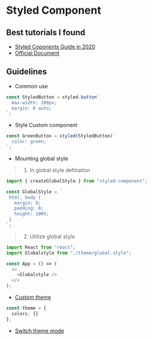# Styled Component

## Best tutorials I found

- [Styled Coponents Guide in 2020](https://www.youtube.com/watch?v=c5-Vex3ufFU)
- [Official Document](https://styled-components.com/)

## Guidelines

- Common use

```ts
const StyledButton = styled.button`
  max-width: 100px;
  margin: 0 auto;
`;
```

- Style Custom component

```ts
const GreenButton = styled(StyledButton)`
  color: green;
`;
```

- Mounting global style

> 1. In global style defination

```ts
import { createGlobalStyle } from "styled-component";

const GlobalStyle = `
 html, body {
   margin: 0;
   padding: 0;
   height: 100%;
 }
`;
```

> 2. Utilize global style

```ts
import React from "react";
import Globalstyle from "./theme/global.style";

const App = () => (
  <>
    <Globalstyle />
  </>
);
```

- [Custom theme](https://www.youtube.com/watch?v=c5-Vex3ufFU)

```ts
const theme = {
  colors: {}
};
```

- [Switch theme mode](https://www.youtube.com/watch?v=eaA7s3jvng8)
